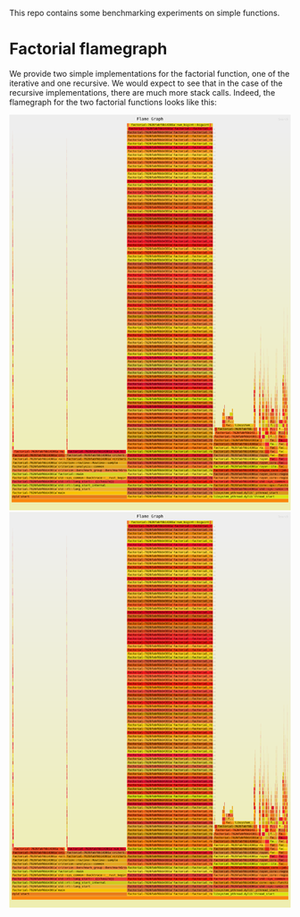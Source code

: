 This repo contains some benchmarking experiments on simple functions.

# Factorial flamegraph
We provide two simple implementations for the factorial function, one of the iterative and one recursive.
We would expect to see that in the case of the recursive implementations, there are much more stack calls. Indeed, the flamegraph for the two factorial functions looks like this: 

![Alt text](./flamegraph.svg)
<img src="./flamegraph.svg">
